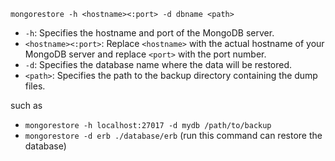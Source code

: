 `mongorestore -h <hostname><:port> -d dbname <path>`

- `-h`: Specifies the hostname and port of the MongoDB server.
- `<hostname><:port>`: Replace `<hostname>` with the actual hostname of your MongoDB server and replace `<port>` with the port number.
- `-d`: Specifies the database name where the data will be restored.
- `<path>`: Specifies the path to the backup directory containing the dump files.

such as 

- `mongorestore -h localhost:27017 -d mydb /path/to/backup`
- `mongorestore -d erb ./database/erb` (run this command can restore the database)